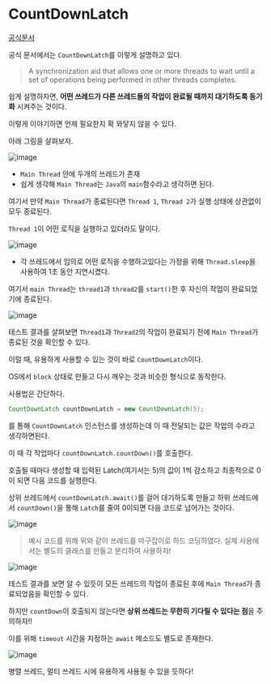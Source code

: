 # CountDownLatch
[공식문서](https://docs.oracle.com/javase/7/docs/api/java/util/concurrent/CountDownLatch.html)

공식 문서에서는 `CountDownLatch`를 이렇게 설명하고 있다.
> A synchronization aid that allows one or more threads to wait until a set of operations being performed in other threads completes.

쉽게 설명하자면, **어떤 쓰레드가 다른 쓰레드들의 작업이 완료될 때까지 대기하도록 동기화** 시켜주는 것이다.

이렇게 이야기하면 언제 필요한지 확 와닿지 않을 수 있다.

아래 그림을 살펴보자.

![image](https://user-images.githubusercontent.com/60773356/139405505-76e0f4e5-7aab-4d92-a180-1b7762238fff.png)
- `Main Thread` 안에 두개의 쓰레드가 존재
- 쉽게 생각해 `Main Thread`는 `Java`의 `main`함수라고 생각하면 된다.

여기서 만약 `Main Thread`가 종료된다면 `Thread 1`, `Thread 2`가 실행 상태에 상관없이 모두 종료된다.

`Thread 1`이 어떤 로직을 실행하고 있더라도 말이다.

![image](https://user-images.githubusercontent.com/60773356/139407052-aa357e29-eba2-4235-9bc6-5933af208cb7.png)
- 각 쓰레드에서 임의로 어떤 로직을 수행하고있다는 가정을 위해 `Thread.sleep`을 사용하여 1초 동안 지연시켰다.

여기서 `main Thread`는 `thread1`과 `thread2`를 `start()`한 후 자신의 작업이 완료되었기에 종료된다.

![image](https://user-images.githubusercontent.com/60773356/139407100-4d078d18-8d96-4e4e-b301-d26247984679.png)

테스트 결과를 살펴보면 `Thread1`과 `Thread2`의 작업이 완료되기 전에 `Main Thread`가 종료된 것을 확인할 수 있다.

이럴 때, 유용하게 사용할 수 있는 것이 바로 `CountDownLatch`이다.

OS에서 `block` 상태로 만들고 다시 깨우는 것과 비슷한 형식으로 동작한다.

사용법은 간단하다.

```java
CountDownLatch countDownLatch = new CountDownLatch(5);
```
를 통해 `CountDownLatch` 인스턴스를 생성하는데 이 때 전달되는 값은 작업의 수라고 생각하면된다.

이 때 각 작업마다 `countDownLatch.countDown()`를 호출한다.

호출될 때마다 생성할 때 입력된 Latch(여기서는 5)의 값이 1씩 감소하고 최종적으로 0이 되면 다음 코드를 실행한다.

상위 쓰레드에서 `countDownLatch.await()`를 걸어 대기하도록 만들고 하위 쓰레드에서 `countDown()`을 통해 `Latch`를 줄여 0이되면 다음 코드로 넘어가는 것이다.

![image](https://user-images.githubusercontent.com/60773356/139408420-60118a46-4c76-4c74-a8a6-35df83eceb39.png)
>예시 코드를 위해 위와 같이 쓰레드를 마구잡이로 하드 코딩하였다. 실제 사용에서는 별도의 클래스를 만들고 분리하여 사용하자!

![image](https://user-images.githubusercontent.com/60773356/139408484-22848819-eb6b-4a39-8637-f81d73bddef0.png)

테스트 결과를 보면 알 수 있듯이 모든 쓰레드의 작업이 종료된 후에 `Main Thread`가 종료되었음을 확인할 수 있다.

하지만 `countDown`이 호출되지 않는다면 **상위 쓰레드는 무한히 기다릴 수 있다는 점**을 주의하자!!

이를 위해 `timeout` 시간을 지정하는 `await` 메소드도 별도로 존재한다.

![image](https://user-images.githubusercontent.com/60773356/139409084-cf1f260e-2a42-430d-a81e-8f5ca36f5b8d.png)

병렬 쓰레드, 멀티 쓰레드 시에 유용하게 사용될 수 있을 듯하다!




